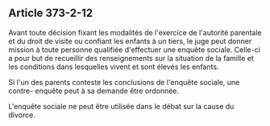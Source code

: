 Article 373-2-12
----
Avant toute décision fixant les modalités de l'exercice de l'autorité parentale
et du droit de visite ou confiant les enfants à un tiers, le juge peut donner
mission à toute personne qualifiée d'effectuer une enquête sociale. Celle-ci a
pour but de recueillir des renseignements sur la situation de la famille et les
conditions dans lesquelles vivent et sont élevés les enfants.

Si l'un des parents conteste les conclusions de l'enquête sociale, une contre-
enquête peut à sa demande être ordonnée.

L'enquête sociale ne peut être utilisée dans le débat sur la cause du divorce.
